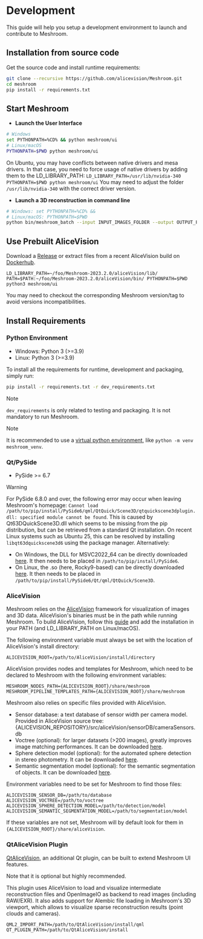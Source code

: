 # Development
This guide will help you setup a development environment to launch and contribute to Meshroom.


## Installation from source code

Get the source code and install runtime requirements:
```bash
git clone --recursive https://github.com/alicevision/Meshroom.git
cd meshroom
pip install -r requirements.txt
```


## Start Meshroom

 - __Launch the User Interface__

```bash
# Windows
set PYTHONPATH=%CD% && python meshroom/ui
# Linux/macOS
PYTHONPATH=$PWD python meshroom/ui
```

On Ubuntu, you may have conflicts between native drivers and mesa drivers. In that case, you need to force usage of native drivers by adding them to the LD_LIBRARY_PATH:
`LD_LIBRARY_PATH=/usr/lib/nvidia-340 PYTHONPATH=$PWD python meshroom/ui`
You may need to adjust the folder `/usr/lib/nvidia-340` with the correct driver version.

 - __Launch a 3D reconstruction in command line__

```bash
# Windows: set PYTHONPATH=%CD% &&
# Linux/macOS: PYTHONPATH=$PWD
python bin/meshroom_batch --input INPUT_IMAGES_FOLDER --output OUTPUT_FOLDER
```


## Use Prebuilt AliceVision

Download a [Release](https://github.com/alicevision/meshroom/releases) or extract files from a recent AliceVision build on [Dockerhub](https://hub.docker.com/r/alicevision/alicevision).

`LD_LIBRARY_PATH=~/foo/Meshroom-2023.2.0/aliceVision/lib/ PATH=$PATH:~/foo/Meshroom-2023.2.0/aliceVision/bin/ PYTHONPATH=$PWD python3 meshroom/ui`

You may need to checkout the corresponding Meshroom version/tag to avoid versions incompatibilities.


## Install Requirements

### Python Environment

* Windows: Python 3 (>=3.9)
* Linux: Python 3 (>=3.9)

To install all the requirements for runtime, development and packaging, simply run:
```bash
pip install -r requirements.txt -r dev_requirements.txt
```
> [!NOTE]
> `dev_requirements` is only related to testing and packaging. It is not mandatory to run Meshroom.

> [!NOTE]
> It is recommended to use a [virtual python environment](https://docs.python.org/3.9/library/venv.html), like `python -m venv meshroom_venv`.


### Qt/PySide

* PySide >= 6.7

> [!WARNING]
> For PySide 6.8.0 and over, the following error may occur when leaving Meshroom's homepage: `Cannot load /path/to/pip/install/PySide6/qml/QtQuick/Scene3D/qtquickscene3dplugin.dll: specified module cannot be found`.
> This is caused by Qt63DQuickScene3D.dll which seems to be missing from the pip distribution, but can be retrieved from a standard Qt installation. 
> On recent Linux systems such as Ubuntu 25, this can be resolved by installing `libqt63dquickscene3d6` using the package manager.
> Alternatively:
> - On Windows, the DLL for MSVC2022_64 can be directly downloaded [here](https://drive.google.com/uc?export=download&id=1vhPDmDQJJfM_hBD7KVqRfh8tiqTCN7Jv). It then needs to be placed in `/path/to/pip/install/PySide6`.
> - On Linux, the .so (here, Rocky9-based) can be directly downloaded [here](https://drive.google.com/uc?export=download&id=1dq7rm_Egc-sQF6j6_E55f60INyxt1ega). It then needs to be placed in `/path/to/pip/install/PySide6/Qt/qml/QtQuick/Scene3D`.


### AliceVision

Meshroom relies on the [AliceVision](https://github.com/alicevision/AliceVision) framework for visualization of images and 3D data.
AliceVision's binaries must be in the path while running Meshroom.
To build AliceVision, follow this [guide](https://github.com/alicevision/AliceVision/blob/develop/INSTALL.md) and add the installation in your PATH (and LD_LIBRARY_PATH on Linux/macOS).

The following environment variable must always be set with the location of AliceVision's install directory:
```
ALICEVISION_ROOT=/path/to/AliceVision/install/directory
```

AliceVision provides nodes and templates for Meshroom, which need to be declared to Meshroom with the following environment variables:
```
MESHROOM_NODES_PATH={ALICEVISION_ROOT}/share/meshroom
MESHROOM_PIPELINE_TEMPLATES_PATH={ALICEVISION_ROOT}/share/meshroom
```

Meshroom also relies on specific files provided with AliceVision.
* Sensor database: a text database of sensor width per camera model.
Provided in AliceVision source tree: {ALICEVISION_REPOSITORY}/src/aliceVision/sensorDB/cameraSensors.db
* Voctree (optional): for larger datasets (>200 images), greatly improves image matching performances.
It can be downloaded [here](https://gitlab.com/alicevision/trainedVocabularyTreeData/raw/master/vlfeat_K80L3.SIFT.tree).
* Sphere detection model (optional): for the automated sphere detection in stereo photometry.
It can be downloaded [here](https://gitlab.com/alicevision/SphereDetectionModel/-/raw/main/sphereDetection_Mask-RCNN.onnx).
* Semantic segmentation model (optional): for the semantic segmentation of objects.
It can be downloaded [here](https://gitlab.com/alicevision/semanticSegmentationModel/-/raw/main/fcn_resnet50.onnx).

Environment variables need to be set for Meshroom to find those files:
```
ALICEVISION_SENSOR_DB=/path/to/database
ALICEVISION_VOCTREE=/path/to/voctree
ALICEVISION_SPHERE_DETECTION_MODEL=/path/to/detection/model
ALICEVISION_SEMANTIC_SEGMENTATION_MODEL=/path/to/segmentation/model
```
If these variables are not set, Meshroom will by default look for them in `{ALICEVISION_ROOT}/share/aliceVision`.


### QtAliceVision Plugin

[QtAliceVision](https://github.com/alicevision/QtAliceVision), an additional Qt plugin, can be built to extend Meshroom UI features.

Note that it is optional but highly recommended.

This plugin uses AliceVision to load and visualize intermediate reconstruction files and OpenImageIO as backend to read images (including RAW/EXR).
It also adds support for Alembic file loading in Meshroom's 3D viewport, which allows to visualize sparse reconstruction results (point clouds and cameras).

```
QML2_IMPORT_PATH=/path/to/QtAliceVision/install/qml
QT_PLUGIN_PATH=/path/to/QtAliceVision/install
```
